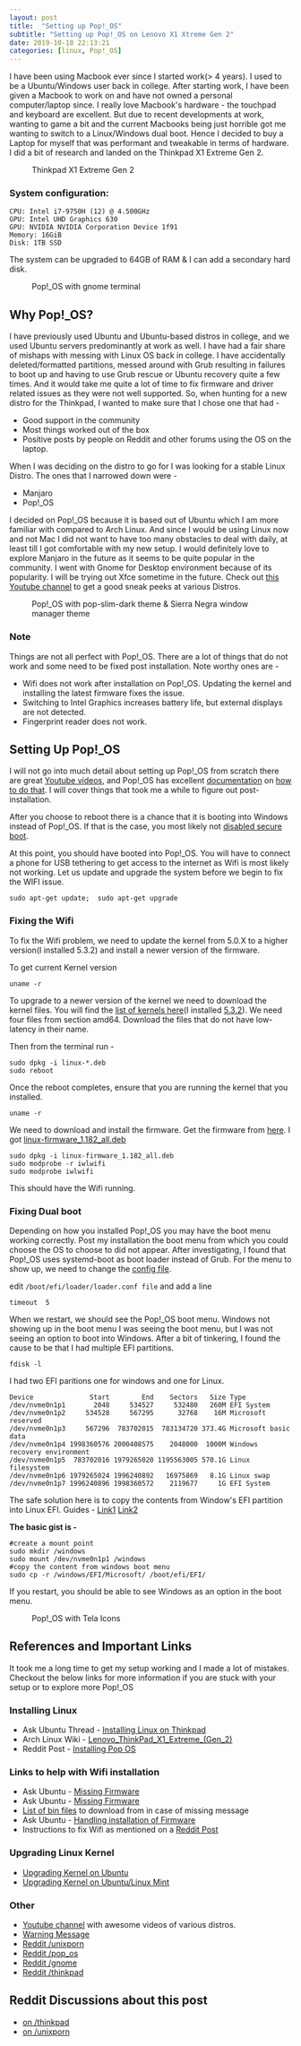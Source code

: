 ```yaml
---
layout: post
title:  "Setting up Pop!_OS"
subtitle: "Setting up Pop!_OS on Lenovo X1 Xtreme Gen 2"
date: 2019-10-10 22:13:21
categories: [linux, Pop!_OS]
---
```


I have been using Macbook ever since I started work(> 4 years). I used to be a Ubuntu/Windows user back in college. After starting work, I have been given a Macbook to work on and have not owned a personal computer/laptop since. I really love Macbook's hardware - the touchpad and keyboard are excellent. But due to recent developments at work, wanting to game a bit and the current Macbooks being just horrible got me wanting to switch to a Linux/Windows dual boot. Hence I decided to buy a Laptop for myself that was performant and tweakable in terms of hardware. I did a bit of research and landed on the Thinkpad X1 Extreme Gen 2.

<figure>
    <img src="/assets/images/thinkpad.jpg" alt="" />
    <figcaption>Thinkpad X1 Extreme Gen 2</figcaption>
</figure>

### System configuration:
```
CPU: Intel i7-9750H (12) @ 4.500GHz
GPU: Intel UHD Graphics 630
GPU: NVIDIA NVIDIA Corporation Device 1f91
Memory: 16GiB
Disk: 1TB SSD
```

The system can be upgraded to 64GB of RAM & I can add a secondary hard disk. 

<figure>
    <img src="/assets/images/thinkpad-popos-neofetch.png" alt="" />
    <figcaption>Pop!_OS with gnome terminal</figcaption>
</figure>

## Why Pop!_OS?
I have previously used Ubuntu and Ubuntu-based distros in college, and we used Ubuntu servers predominantly at work as well. I have had a fair share of mishaps with messing with Linux OS back in college. I have accidentally deleted/formatted partitions, messed around with Grub resulting in failures to boot up and having to use Grub rescue or Ubuntu recovery quite a few times. And it would take me quite a lot of time to fix firmware and driver related issues as they were not well supported. So, when hunting for a new distro for the Thinkpad, I wanted to make sure that I chose one that had - 
- Good support in the community
- Most things worked out of the box
- Positive posts by people on Reddit and other forums using the OS on the laptop.

When I was deciding on the distro to go for I was looking for a stable Linux Distro. The ones that I narrowed down were - 
- Manjaro
- Pop!_OS

I decided on Pop!_OS because it is based out of Ubuntu which I am more familiar with compared to Arch Linux. And since I would be using Linux now and not Mac I did not want to have too many obstacles to deal with daily, at least till I got comfortable with my new setup. I would definitely love to explore Manjaro in the future as it seems to be quite popular in the community. 
I went with Gnome for Desktop environment because of its popularity. I will be trying out Xfce sometime in the future. Check out [this Youtube channel](https://www.youtube.com/user/linuxscoop/videos) to get a good sneak peeks at various Distros.

<figure>
    <img src="/assets/images/thinkpad-popos-desktop.png" alt="" />
    <figcaption>Pop!_OS with pop-slim-dark theme & Sierra Negra window manager theme</figcaption>
</figure>

### Note
Things are not all perfect with Pop!_OS. There are a lot of things that do not work and some need to be fixed post installation. Note worthy ones are -  
- Wifi does not work after installation on Pop!_OS. Updating the kernel and installing the latest firmware fixes the issue.
- Switching to Intel Graphics increases battery life, but external displays are not detected.
- Fingerprint reader does not work.
 
## Setting Up Pop!_OS
I will not go into much detail about setting up Pop!_OS from scratch there are great [Youtube videos](https://www.youtube.com/watch?v=vGrCFmWg3oY), and Pop!_OS has excellent [documentation](https://pop.system76.com/docs/dual-booting-windows/) on [how to do that](https://pop.system76.com/docs/install-pop-os/). I will cover things that took me a while to figure out post-installation.

After you choose to reboot there is a chance that it is booting into Windows instead of Pop!_OS. If that is the case, you most likely not [disabled secure boot](https://tothepoles.wordpress.com/2017/11/16/lenovo-t470p-ubuntu-16-04-install-notes/).

At this point, you should have booted into Pop!_OS. You will have to connect a phone for USB tethering to get access to the internet as Wifi is most likely not working. Let us update and upgrade the system before we begin to fix the WIFI issue.

```
sudo apt-get update;  sudo apt-get upgrade
```
### Fixing the Wifi
To fix the Wifi problem, we need to update the kernel from 5.0.X to a higher version(I installed 5.3.2) and install a newer version of the firmware.

To get current Kernel version
```
uname -r
```

To upgrade to a newer version of the kernel we need to download the kernel files. You will find the [list of kernels here](https://kernel.ubuntu.com/~kernel-ppa/mainline/)(I installed [5.3.2](https://kernel.ubuntu.com/~kernel-ppa/mainline/v5.3.2/)). We need four files from section amd64. Download the files that do not have low-latency in their name.

Then from the terminal run -
```
sudo dpkg -i linux-*.deb
sudo reboot
```

Once the reboot completes, ensure that you are running the kernel that you installed.
```
uname -r
```

We need to download and install the firmware. Get the firmware from [here](http://mirrors.edge.kernel.org/ubuntu/pool/main/l/linux-firmware/). I got [linux-firmware_1.182_all.deb](http://mirrors.edge.kernel.org/ubuntu/pool/main/l/linux-firmware/linux-firmware_1.182_all.deb) 
```
sudo dpkg -i linux-firmware_1.182_all.deb
sudo modprobe -r iwlwifi
sudo modprobe iwlwifi
```
This should have the Wifi running.

### Fixing Dual boot
Depending on how you installed Pop!_OS you may have the boot menu working correctly. Post my installation the boot menu from which you could choose the OS to choose to did not appear. After investigating, I found that Pop!_OS uses systemd-boot as boot loader instead of Grub. For the menu to show up, we need to change the [config file](https://www.reddit.com/r/pop_os/comments/8l203q/dual_boot/).

edit `/boot/efi/loader/loader.conf file` and add a line
```
timeout  5
```

When we restart, we should see the Pop!_OS boot menu.
Windows not showing up in the boot menu
I was seeing the boot menu, but I was not seeing an option to boot into Windows. After a bit of tinkering, I found the cause to be that I had multiple EFI partitions.
```
fdisk -l
```
I had two EFI paritions one for windows and one for Linux. 
```
Device              Start        End    Sectors   Size Type
/dev/nvme0n1p1       2048     534527     532480   260M EFI System
/dev/nvme0n1p2     534528     567295      32768    16M Microsoft reserved
/dev/nvme0n1p3     567296  783702015  783134720 373.4G Microsoft basic data
/dev/nvme0n1p4 1998360576 2000408575    2048000  1000M Windows recovery environment
/dev/nvme0n1p5  783702016 1979265020 1195563005 570.1G Linux filesystem
/dev/nvme0n1p6 1979265024 1996240892   16975869   8.1G Linux swap
/dev/nvme0n1p7 1996240896 1998360572    2119677     1G EFI System
```
The safe solution here is to copy the contents from Window's EFI partition into Linux EFI. Guides - [Link1](https://pop-planet.info/forums/threads/copy-the-microsoft-bootloader-into-pops-efi-beginners-guide.357/) [Link2](https://www.reddit.com/r/pop_os/comments/c63t38/dual_booting_two_esps/)

**The basic gist is -**
```
#create a mount point
sudo mkdir /windows
sudo mount /dev/nvme0n1p1 /windows
#copy the content from windows boot menu
sudo cp -r /windows/EFI/Microsoft/ /boot/efi/EFI/
```

If you restart, you should be able to see Windows as an option in the boot menu.

<figure>
    <img src="/assets/images/thinkpad-popos-apps.png" alt="" />
    <figcaption>Pop!_OS with Tela Icons</figcaption>
</figure>

## References and Important Links
It took me a long time to get my setup working and I made a lot of mistakes. Checkout the below links for more information if you are stuck with your setup or to explore more Pop!_OS

### Installing Linux
- Ask Ubuntu Thread - [Installing Linux on Thinkpad](https://askubuntu.com/questions/1162725/install-19-04-on-thinkpad-x1-extreme-gen-2)
- Arch Linux Wiki - [Lenovo_ThinkPad_X1_Extreme_(Gen_2)](https://wiki.archlinux.org/index.php/Lenovo_ThinkPad_X1_Extreme_(Gen_2))
- Reddit Post - [Installing Pop OS](https://www.reddit.com/r/thinkpad/comments/criq20/x1_extreme_gen_2_pop_os_i3_install/)

### Links to help with Wifi installation 
- Ask Ubuntu - [Missing Firmware](https://askubuntu.com/questions/832524/possible-missing-frmware-lib-firmware-i915/832528])
- Ask Ubuntu - [Missing Firmware](https://askubuntu.com/questions/811453/w-possible-missing-firmware-for-module-i915-bpo-when-updating-initramfs)
- [List of bin files](https://git.kernel.org/pub/scm/linux/kernel/git/firmware/linux-firmware.git/tree/i915) to download from in case of missing message
- Ask Ubuntu - [Handling installation of Firmware](https://askubuntu.com/questions/735981/unclaimed-network-install-error-127-2-and-execvp-blacklist-sh-permission-deni)
- Instructions to fix Wifi as mentioned on a [Reddit Post](https://wireless.wiki.kernel.org/en/users/drivers/iwlwifi/core_release)

### Upgrading Linux Kernel
- [Upgrading Kernel on Ubuntu](https://www.itsmearunchandel.co.in/linux/ubuntu/upgrade-kernel-version-in-ubuntu.html)
- [Upgrading Kernel on Ubuntu/Linux Mint](http://ubuntuhandbook.org/index.php/2019/07/install-linux-kernel-5-2-ubuntu-linux-mint/)

### Other
- [Youtube channel](https://www.youtube.com/user/linuxscoop/videos) with awesome videos of various distros.
- [Warning Message](https://www.reddit.com/r/pop_os/comments/botzga/psa_do_not_remove_cryptsetupinitramfs/)
- [Reddit /unixporn](https://www.reddit.com/r/unixporn/)
- [Reddit /pop_os](https://www.reddit.com/r/pop_os/)
- [Reddit /gnome](https://www.reddit.com/r/gnome/)
- [Reddit /thinkpad](https://www.reddit.com/r/thinkpad/)

## Reddit Discussions about this post
 * [on /thinkpad](https://www.reddit.com/r/thinkpad/comments/dfmkxr/x1_extreme_gen_2_pop_os/) 
 * [on /unixporn](https://www.reddit.com/r/unixporn/comments/dfm80f/gnome_pop_os_running_on_my_new_thinkpad/)
